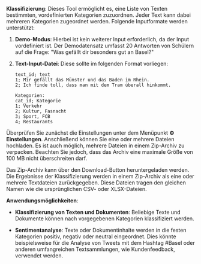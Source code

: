 **Klassifizierung**: Dieses Tool ermöglicht es, eine Liste von Texten bestimmten, vordefinierten Kategorien zuzuordnen. Jeder Text kann dabei mehreren Kategorien zugeordnet werden. Folgende Inputformate werden unterstützt:

1. **Demo-Modus**: Hierbei ist kein weiterer Input erforderlich, da der Input vordefiniert ist. Der Demodatensatz umfasst 20 Antworten von Schülern auf die Frage: "Was gefällt dir besonders gut an Basel?"

2. **Text-Input-Datei**: Diese sollte im folgenden Format vorliegen:
    ```
    text_id; text
    1; Mir gefällt das Münster und das Baden im Rhein.
    2; Ich finde toll, dass man mit dem Tram überall hinkommt.

    Kategorien:
    cat_id; Kategorie
    1; Verkehr
    2; Kultur, Fasnacht
    3; Sport, FCB
    4; Restaurants
    ```

Überprüfen Sie zunächst die Einstellungen unter dem Menüpunkt **⚙️ Einstellungen**. Anschließend können Sie eine oder mehrere Dateien hochladen. Es ist auch möglich, mehrere Dateien in einem Zip-Archiv zu verpacken. Beachten Sie jedoch, dass das Archiv eine maximale Größe von 100 MB nicht überschreiten darf.

Das Zip-Archiv kann über den Download-Button heruntergeladen werden. Die Ergebnisse der Klassifizierung werden in einem Zip-Archiv als eine oder mehrere Textdateien zurückgegeben. Diese Dateien tragen den gleichen Namen wie die ursprünglichen CSV- oder XLSX-Dateien.

**Anwendungsmöglichkeiten**:

- **Klassifizierung von Texten und Dokumenten**: Beliebige Texte und Dokumente können nach vorgegebenen Kategorien klassifiziert werden.

- **Sentimentanalyse**: Texte oder Dokumentinhalte werden in die festen Kategorien positiv, negativ oder neutral eingeordnet. Dies könnte beispielsweise für die Analyse von Tweets mit dem Hashtag #Basel oder anderen umfangreichen Textsammlungen, wie Kundenfeedback, verwendet werden.